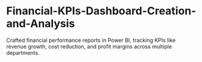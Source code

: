 # Financial-KPIs-Dashboard-Creation-and-Analysis
Crafted financial performance reports in Power BI, tracking KPIs like revenue growth, cost reduction, and profit margins across multiple departments.
